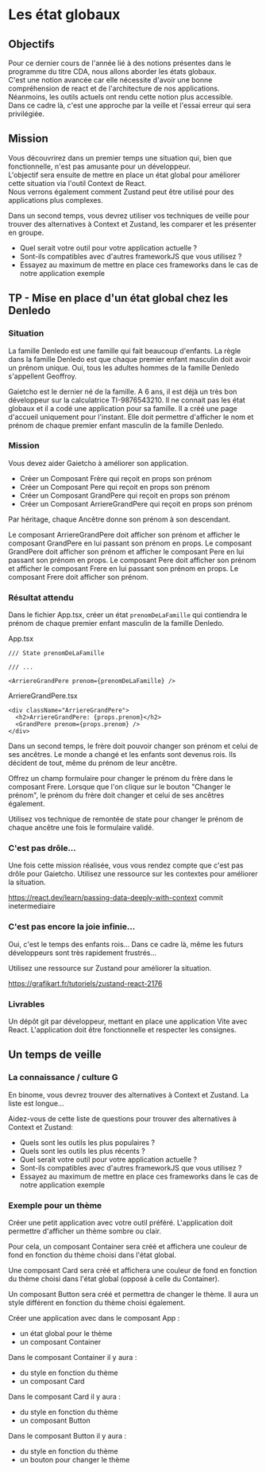 # Les état globaux

## Objectifs

Pour ce dernier cours de l'année lié à des notions présentes dans le programme du titre CDA, nous allons aborder les états globaux.  
C'est une notion avancée car elle nécessite d'avoir une bonne compréhension de react et de l'architecture de nos applications. Néanmoins, les outils actuels ont rendu cette notion plus accessible.  
Dans ce cadre là, c'est une approche par la veille et l'essai erreur qui sera privilégiée.  

## Mission

Vous découvrirez dans un premier temps une situation qui, bien que fonctionnelle, n'est pas amusante pour un développeur.  
L'objectif sera ensuite de mettre en place un état global pour améliorer cette situation via l'outil Context de React.  
Nous verrons également comment Zustand peut être utilisé pour des applications plus complexes.

Dans un second temps, vous devrez utiliser vos techniques de veille pour trouver des alternatives à Context et Zustand, les comparer et les présenter en groupe.  

- Quel serait votre outil pour votre application actuelle ?
- Sont-ils compatibles avec d'autres frameworkJS que vous utilisez ?
- Essayez au maximum de mettre en place ces frameworks dans le cas de notre application exemple

## TP - Mise en place d'un état global chez les Denledo

### Situation

La famille Denledo est une famille qui fait beaucoup d'enfants.
La règle dans la famille Denledo est que chaque premier enfant masculin doit avoir un prénom unique.
Oui, tous les adultes hommes de la famille Denledo s'appellent Geoffroy.

Gaietcho est le dernier né de la famille. A 6 ans, il est déjà un très bon développeur sur la calculatrice TI-9876543210. Il ne connait pas les état globaux et il a codé une application pour sa famille. Il a créé une page d'accueil uniquement pour l'instant.
Elle doit permettre d'afficher le nom et prénom de chaque premier enfant masculin de la famille Denledo.

### Mission

Vous devez aider Gaietcho à améliorer son application.
- Créer un Composant Frère qui reçoit en props son prénom
- Créer un Composant Pere qui reçoit en props son prénom
- Créer un Composant GrandPere qui reçoit en props son prénom
- Créer un Composant ArriereGrandPere qui reçoit en props son prénom

Par héritage, chaque Ancêtre donne son prénom à son descendant.

Le composant ArriereGrandPere doit afficher son prénom et afficher le composant GrandPere en lui passant son prénom en props.
Le composant GrandPere doit afficher son prénom et afficher le composant Pere en lui passant son prénom en props.
Le composant Pere doit afficher son prénom et afficher le composant Frere en lui passant son prénom en props.
Le composant Frere doit afficher son prénom.

### Résultat attendu

Dans le fichier App.tsx, créer un état `prenomDeLaFamille` qui contiendra le prénom de chaque premier enfant masculin de la famille Denledo.

App.tsx
```tsx
/// State prenomDeLaFamille

/// ...

<ArriereGrandPere prenom={prenomDeLaFamille} />
```

ArriereGrandPere.tsx
```tsx
<div className="ArriereGrandPere">
  <h2>ArriereGrandPere: {props.prenom}</h2>
  <GrandPere prenom={props.prenom} />
</div>
```

Dans un second temps, le frère doit pouvoir changer son prénom et celui de ses ancêtres.
Le monde a changé et les enfants sont devenus rois. Ils décident de tout, même du prénom de leur ancêtre.

Offrez un champ formulaire pour changer le prénom du frère dans le composant Frere.
Lorsque que l'on clique sur le bouton "Changer le prénom", le prénom du frère doit changer et celui de ses ancêtres également.

Utilisez vos technique de remontée de state pour changer le prénom de chaque ancêtre une fois le formulaire validé.

### C'est pas drôle...

Une fois cette mission réalisée, vous vous rendez compte que c'est pas drôle pour Gaietcho. Utilisez une ressource sur les contextes pour améliorer la situation.

https://react.dev/learn/passing-data-deeply-with-context
commit inetermediaire
### C'est pas encore la joie infinie...

Oui, c'est le temps des enfants rois... Dans ce cadre là, même les futurs développeurs sont très rapidement frustrés...

Utilisez une ressource sur Zustand pour améliorer la situation.

https://grafikart.fr/tutoriels/zustand-react-2176

### Livrables

Un dépôt git par développeur, mettant en place une application Vite avec React.
L'application doit être fonctionnelle et respecter les consignes.

## Un temps de veille

### La connaissance / culture G

En binome, vous devrez trouver des alternatives à Context et Zustand.
La liste est longue...

Aidez-vous de cette liste de questions pour trouver des alternatives à Context et Zustand:
- Quels sont les outils les plus populaires ?
- Quels sont les outils les plus récents ?
- Quel serait votre outil pour votre application actuelle ?
- Sont-ils compatibles avec d'autres frameworkJS que vous utilisez ?
- Essayez au maximum de mettre en place ces frameworks dans le cas de notre application exemple

### Exemple pour un thème

Créer une petit application avec votre outil préféré.
L'application doit permettre d'afficher un thème sombre ou clair.

Pour cela, un composant Container sera créé et affichera une couleur de fond en fonction du thème choisi dans l'état global.

Une composant Card sera créé et affichera une couleur de fond en fonction du thème choisi dans l'état global (opposé à celle du Container).

Un composant Button sera créé et permettra de changer le thème.
Il aura un style différent en fonction du thème choisi également.

Créer une application avec dans le composant App :
- un état global pour le thème
- un composant Container

Dans le composant Container il y aura :
- du style en fonction du thème
- un composant Card

Dans le composant Card il y aura :
- du style en fonction du thème
- un composant Button

Dans le composant Button il y aura :
- du style en fonction du thème
- un bouton pour changer le thème
